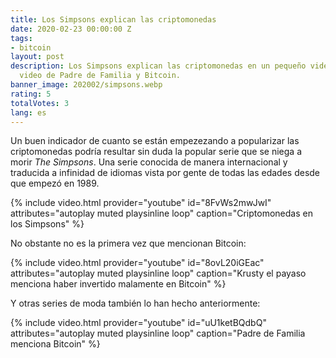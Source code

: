 ```yaml
---
title: Los Simpsons explican las criptomonedas
date: 2020-02-23 00:00:00 Z
tags:
- bitcoin
layout: post
description: Los Simpsons explican las criptomonedas en un pequeño video. También
  video de Padre de Familia y Bitcoin.
banner_image: 202002/simpsons.webp
rating: 5
totalVotes: 3
lang: es
---
```


Un buen indicador de cuanto se están empezezando a popularizar las criptomonedas podría resultar sin duda la popular serie que se niega a morir *The Simpsons*. Una serie conocida de manera internacional y traducida a infinidad de idiomas vista por gente de todas las edades desde que empezó en 1989.

{% include video.html provider="youtube" id="8FvWs2mwJwI" attributes="autoplay muted playsinline loop" caption="Criptomonedas en los Simpsons" %}

No obstante no es la primera vez que mencionan Bitcoin:

{% include video.html provider="youtube" id="8ovL20iGEac" attributes="autoplay muted playsinline loop" caption="Krusty el payaso menciona haber invertido malamente en Bitcoin" %}

Y otras series de moda también lo han hecho anteriormente:

{% include video.html provider="youtube" id="uU1ketBQdbQ" attributes="autoplay muted playsinline loop" caption="Padre de Familia menciona Bitcoin" %}

